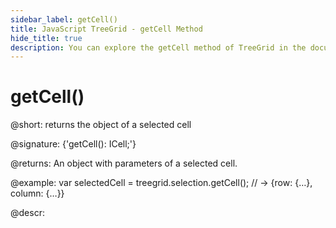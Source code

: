 ```yaml
---
sidebar_label: getCell()
title: JavaScript TreeGrid - getCell Method 
hide_title: true
description: You can explore the getCell method of TreeGrid in the documentation of the DHTMLX JavaScript UI library. Browse developer guides and API reference, try out code examples and live demos, and download a free 30-day evaluation version of DHTMLX Suite 7.
---
```

 
# getCell()

@short: returns the object of a selected cell

@signature: {'getCell(): ICell;'}

@returns:
An object with parameters of a selected cell.

@example:
var selectedCell = treegrid.selection.getCell();
// -> {row: {…}, column: {…}}

@descr:

[comment]: # (@related: treegrid/usage_selection.md#getting-object-of-a-selected-cell)

[comment]: # (@relatedapi: treegrid/api/selection/selection_enable_method.md)
